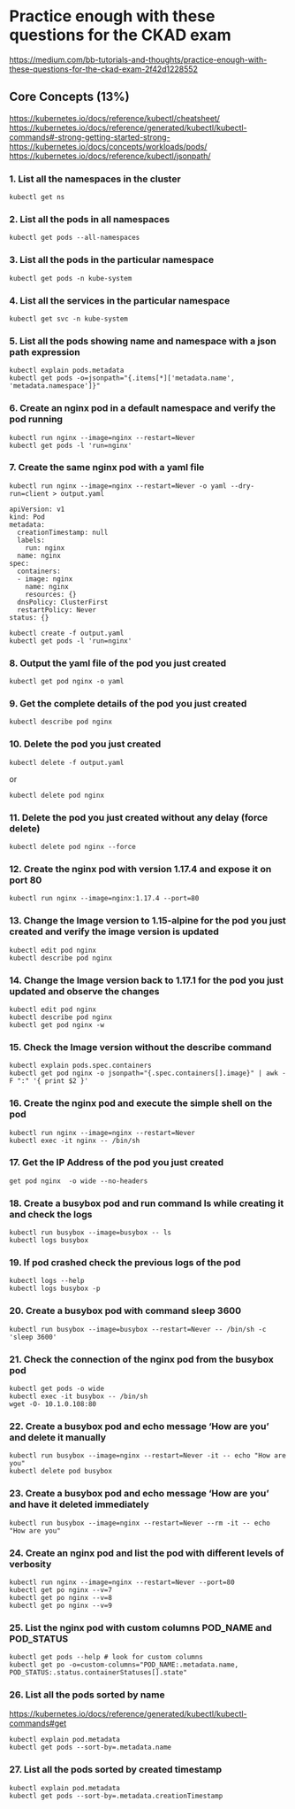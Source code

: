 # Practice enough with these questions  for the CKAD exam

https://medium.com/bb-tutorials-and-thoughts/practice-enough-with-these-questions-for-the-ckad-exam-2f42d1228552

## Core Concepts (13%)

https://kubernetes.io/docs/reference/kubectl/cheatsheet/
https://kubernetes.io/docs/reference/generated/kubectl/kubectl-commands#-strong-getting-started-strong-
https://kubernetes.io/docs/concepts/workloads/pods/
https://kubernetes.io/docs/reference/kubectl/jsonpath/

### 1. List all the namespaces in the cluster
```
kubectl get ns
```

### 2. List all the pods in all namespaces
```
kubectl get pods --all-namespaces
```

### 3. List all the pods in the particular namespace
```
kubectl get pods -n kube-system
```

### 4. List all the services in the particular namespace
```
kubectl get svc -n kube-system
```

### 5. List all the pods showing name and namespace with a json path expression
```
kubectl explain pods.metadata
kubectl get pods -o=jsonpath="{.items[*]['metadata.name', 'metadata.namespace']}"
```

### 6. Create an nginx pod in a default namespace and verify the pod running
```
kubectl run nginx --image=nginx --restart=Never
kubectl get pods -l 'run=nginx'
```

### 7. Create the same nginx pod with a yaml file
```
kubectl run nginx --image=nginx --restart=Never -o yaml --dry-run=client > output.yaml
```

```
apiVersion: v1
kind: Pod
metadata:
  creationTimestamp: null
  labels:
    run: nginx
  name: nginx
spec:
  containers:
  - image: nginx
    name: nginx
    resources: {}
  dnsPolicy: ClusterFirst
  restartPolicy: Never
status: {}
```

```
kubectl create -f output.yaml
kubectl get pods -l 'run=nginx'
```

### 8. Output the yaml file of the pod you just created
```
kubectl get pod nginx -o yaml
```

### 9. Get the complete details of the pod you just created
```
kubectl describe pod nginx
```

### 10. Delete the pod you just created
```
kubectl delete -f output.yaml
```

or

```
kubectl delete pod nginx
```

### 11. Delete the pod you just created without any delay (force delete)
```
kubectl delete pod nginx --force
```

### 12. Create the nginx pod with version 1.17.4 and expose it on port 80
```
kubectl run nginx --image=nginx:1.17.4 --port=80
```

### 13. Change the Image version to 1.15-alpine for the pod you just created and verify the image version is updated
```
kubectl edit pod nginx
kubectl describe pod nginx
```

### 14. Change the Image version back to 1.17.1 for the pod you just updated and observe the changes
```
kubectl edit pod nginx
kubectl describe pod nginx
kubectl get pod nginx -w
```

### 15. Check the Image version without the describe command
```
kubectl explain pods.spec.containers
kubectl get pod nginx -o jsonpath="{.spec.containers[].image}" | awk -F ":" '{ print $2 }'
```

### 16. Create the nginx pod and execute the simple shell on the pod
```
kubectl run nginx --image=nginx --restart=Never
kubectl exec -it nginx -- /bin/sh
```

### 17. Get the IP Address of the pod you just created
```
get pod nginx  -o wide --no-headers
```

### 18. Create a busybox pod and run command ls while creating it and check the logs
```
kubectl run busybox --image=busybox -- ls
kubectl logs busybox
```

### 19. If pod crashed check the previous logs of the pod
```
kubectl logs --help
kubectl logs busybox -p
```

### 20. Create a busybox pod with command sleep 3600
```
kubectl run busybox --image=busybox --restart=Never -- /bin/sh -c 'sleep 3600'
```

### 21. Check the connection of the nginx pod from the busybox pod
```
kubectl get pods -o wide
kubectl exec -it busybox -- /bin/sh
wget -O- 10.1.0.108:80
```

### 22. Create a busybox pod and echo message ‘How are you’ and delete it manually
```
kubectl run busybox --image=nginx --restart=Never -it -- echo "How are you"
kubectl delete pod busybox
```

### 23. Create a busybox pod and echo message ‘How are you’ and have it deleted immediately
```
kubectl run busybox --image=nginx --restart=Never --rm -it -- echo "How are you"
```

### 24. Create an nginx pod and list the pod with different levels of verbosity
```
kubectl run nginx --image=nginx --restart=Never --port=80
kubectl get po nginx --v=7
kubectl get po nginx --v=8
kubectl get po nginx --v=9
``` 

### 25. List the nginx pod with custom columns POD_NAME and POD_STATUS
```
kubectl get pods --help # look for custom columns
kubectl get po -o=custom-columns="POD_NAME:.metadata.name, POD_STATUS:.status.containerStatuses[].state"
```

### 26. List all the pods sorted by name

https://kubernetes.io/docs/reference/generated/kubectl/kubectl-commands#get

```
kubectl explain pod.metadata
kubectl get pods --sort-by=.metadata.name
```

### 27. List all the pods sorted by created timestamp
```
kubectl explain pod.metadata
kubectl get pods --sort-by=.metadata.creationTimestamp
```
